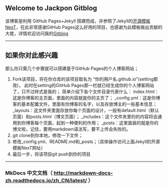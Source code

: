 ## Welcome to Jackpon Gitblog
该博客是利用 GitHub Pages+Jekyll 搭建而成，并参照了Jekyll的[开源模板NexT](http://theme-next.simpleyyt.com/getting-started.html#install-next-theme)，在此非常感谢GitHub Pages这么好用的项目，也感谢为此模板做出贡献的大佬，详情欢迎访问我的[Gitblog](https://github.com/linenus/linenus.github.io.git)

---
## 如果你对此感兴趣
那么你只需几个步骤就可以搭建基于GitHub Pages的个人博客网站；

1. Fork该项目，将在你仓库的该项目取名为 “你的用户名.github.io”(setting那改)，
此时在setting的GitHub Pages那一栏就已经生成你的个人博客网站了，只不过样式是我的；
简单介绍下各个文件目录代表什么：
index.html：这是你博客的主页面，里面的内容就是你的主页了；
\_config.yml：这是你博客的基本配置文件，里面有你博客的名字，以及存放博主的一些基本信息；
\_layouts：这文件夹里面存放你每个页面的设计，一般有default.html（默认页面）和posts.html（博文页面）；
\_includes：这个文件夹里的的内容将会通用到你博客每个页面，起到一种便利的作用；
\_posts：这里面装的就是你的博文啦，记住，要用markdown语法写，要不上传会失败的。
2. git clone到你本地，修改一下文件；
3. 修改_config.yml、README.md和_posts；（具体操作访问上面Jekyll的开源模板NexT网址）
4. 最后一步，将该项目git push到你的项目


---

###    MkDocs 中文文档（ http://markdown-docs-zh.readthedocs.io/zh_CN/latest/ ）
